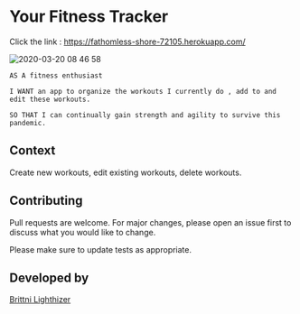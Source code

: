 # Your Fitness Tracker

Click the link : 
https://fathomless-shore-72105.herokuapp.com/


![2020-03-20 08 46 58](https://user-images.githubusercontent.com/46901242/77169411-6ff9ea00-6a87-11ea-9fa3-97e9859a05c6.gif)

```
AS A fitness enthusiast

I WANT an app to organize the workouts I currently do , add to and edit these workouts.

SO THAT I can continually gain strength and agility to survive this pandemic.
```

## Context
Create new workouts, edit existing workouts, delete workouts.


## Contributing
Pull requests are welcome. For major changes, please open an issue first to discuss what you would like to change.

Please make sure to update tests as appropriate.

## Developed by
 [Brittni Lighthizer](https://github.com/brittnilighthizer)
